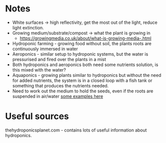 # Notes

- White surfaces -> high reflectivity, get the most out of the light, reduce light extinction.
- Growing medium/substrate/compost -> what the plant is growing in
	- https://growingmedia.co.uk/about/what-is-growing-media-.html
- Hydroponic farming - growing food without soil, the plants roots are continuously immersed in water
- Aeroponics - similar setup to hydroponic systems, but the water is pressurised and fired over the plants in a mist
- Both hydroponics and aeroponics both need some nutrients solution, is this mixed with the water?
- Aquaponics - growing plants similar to hydroponics but without the need for added nutrients, the system is in a closed loop with a fish tank or something that produces the nutrients needed.
- Need to work out the medium to hold the seeds, even if the roots are suspended in air/water [some examples here](http://www.homehydrosystems.com/mediums/mediums_page.html)

# Useful sources
thehydroponicsplanet.com - contains lots of useful information about hydroponics.
